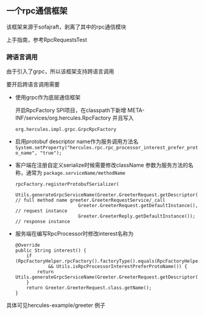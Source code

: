 一个rpc通信框架
---
该框架来源于sofajraft，剥离了其中的rpc通信模块

上手指南，参考RpcRequestsTest

### 跨语言调用
由于引入了grpc，所以该框架支持跨语言调用

要开启跨语言调用需要

- 使用grpc作为底层通信框架

    开启RpcFactory SPI项目，在classpath下新增 META-INF/services/org.hercules.RpcFactory 并且写入
    
    `org.hercules.impl.grpc.GrpcRpcFactory`
    
- 启用protobuf descriptor name作为服务调用方法名
    ```System.setProperty("hercules.rpc.rpc_processor_interest_prefer_proto_name", "true");```
    
- 客户端在注册自定义serialize时候需要修改className 参数为服务方法的名称，通常为 `package.serviceName/methodName` 
    ```
    rpcFactory.registerProtobufSerializer(
                           Utils.generateGrpcServiceName(Greeter.GreeterRequest.getDescriptor().getFullName()), // full method name greeter.GreeterRequestService/_call
                           Greeter.GreeterRequest.getDefaultInstance(), // request instance
                           Greeter.GreeterReply.getDefaultInstance()); // response instance
    ```
- 服务端在编写RpcProcessor时修改interest名称为
    ```$xslt
    @Override
    public String interest() {
        if (RpcFactoryHelper.rpcFactory().factoryType().equals(RpcFactoryHelper.RpcFactoryType.GRPC)
                && Utils.isRpcProcessorInterestPreferProtoName()) {
            return Utils.generateGrpcServiceName(Greeter.GreeterRequest.getDescriptor().getFullName());
        }
        return Greeter.GreeterRequest.class.getName();
    } 
    ```

    
具体可见hercules-example/greeter 例子    